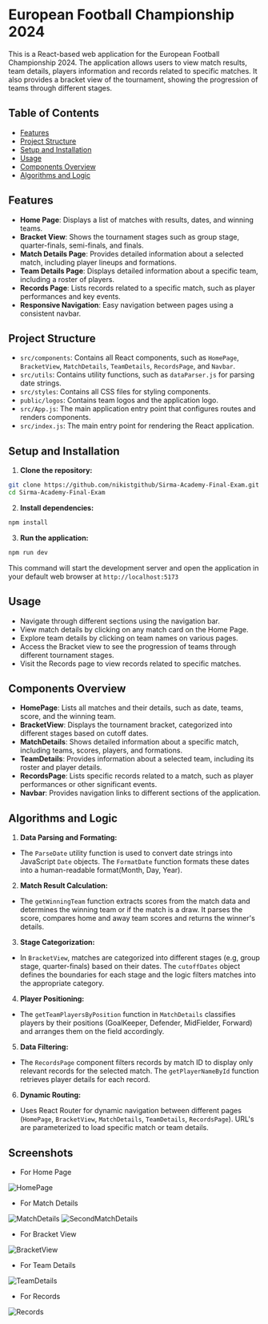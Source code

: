 # European Football Championship 2024

This is a React-based web application for the European Football Championship 2024. The application allows users to view match results, team details, players information and records related to specific matches. It also provides a bracket view of the tournament, showing the progression of teams through different stages.

## Table of Contents

- [Features](#features)
- [Project Structure](#project-structure)
- [Setup and Installation](#setup-and-installation)
- [Usage](#usage)
- [Components Overview](#components-overview)
- [Algorithms and Logic](#algorithms-and-logic)

## Features

- **Home Page**: Displays a list of matches with results, dates, and winning teams.
- **Bracket View**: Shows the tournament stages such as group stage, quarter-finals, semi-finals, and finals.
- **Match Details Page**: Provides detailed information about a selected match, including player lineups and formations.
- **Team Details Page**: Displays detailed information about a specific team, including a roster of players.
- **Records Page**: Lists records related to a specific match, such as player performances and key events.
- **Responsive Navigation**: Easy navigation between pages using a consistent navbar.

## Project Structure

- `src/components`: Contains all React components, such as `HomePage`, `BracketView`, `MatchDetails`, `TeamDetails`, `RecordsPage`, and `Navbar`.
- `src/utils`: Contains utility functions, such as `dataParser.js` for parsing date strings.
- `src/styles`: Contains all CSS files for styling components.
- `public/logos`: Contains team logos and the application logo.
- `src/App.js`: The main application entry point that configures routes and renders components.
- `src/index.js`: The main entry point for rendering the React application.

## Setup and Installation

1. **Clone the repository:**

```bash
git clone https://github.com/nikistgithub/Sirma-Academy-Final-Exam.git
cd Sirma-Academy-Final-Exam
```

2. **Install dependencies:**

```bash
npm install
```

3. **Run the application:**

```bash
npm run dev
```

This command will start the development server and open the application in your default web browser at `http://localhost:5173`

## Usage
- Navigate through different sections using the navigation bar.
- View match details by clicking on any match card on the Home Page.
- Explore team details by clicking on team names on various pages.
- Access the Bracket view to see the progression of teams through different tournament stages.
- Visit the Records page to view records related to specific matches.

## Components Overview
- **HomePage**: Lists all matches and their details, such as date, teams, score, and the winning team.
- **BracketView**: Displays the tournament bracket, categorized into different stages based on cutoff dates.
- **MatchDetails**: Shows detailed information about a specific match, including teams, scores, players, and formations.
- **TeamDetails**: Provides information about a selected team, including its roster and player details.
- **RecordsPage**: Lists specific records related to a match, such as player performances or other significant events.
- **Navbar**: Provides navigation links to different sections of the application.

## Algorithms and Logic

1. **Data Parsing and Formating:**

- The `ParseDate` utility function is used to convert date strings into JavaScript `Date` objects. The `FormatDate` function formats these dates into a human-readable format(Month, Day, Year).

2. **Match Result Calculation:**

- The `getWinningTeam` function extracts scores from the match data and determines the winning team or if the match is a draw. It parses the score, compares home and away team scores and returns the winner's details.

3. **Stage Categorization:**

- In `BracketView`, matches are categorized into different stages (e.g, group stage, quarter-finals) based on their dates. The `cutoffDates` object defines the boundaries for each stage and the logic filters matches into the appropriate category.

4. **Player Positioning:**

- The `getTeamPlayersByPosition` function in `MatchDetails` classifies players by their positions (GoalKeeper, Defender, MidFielder, Forward) and arranges them on the field accordingly.

5. **Data Filtering:**

- The `RecordsPage` component filters records by match ID to display only relevant records for the selected match. The `getPlayerNameById` function retrieves player details for each record.

6. **Dynamic Routing:**

- Uses React Router for dynamic navigation between different pages (`HomePage`, `BracketView`, `MatchDetails`, `TeamDetails`, `RecordsPage`). URL's are parameterized to load specific match or team details. 

## Screenshots

- For Home Page

![HomePage]('/public/screenshots/HomePage.png')

- For Match Details

![MatchDetails]('/public/screenshots/MatchDetails.png')
![SecondMatchDetails]('/public/screenshots/SecondMatchDetails.png')

- For Bracket View

![BracketView]('/public/screenshots/BracketView.png')

- For Team Details

![TeamDetails]('/public/screenshots/TeamDetails.png')

- For Records

![Records]('/public/screenshots/Records.png')
